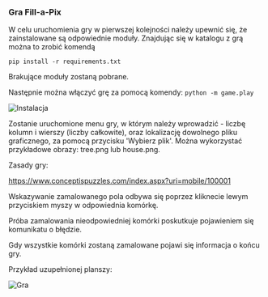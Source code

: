 ### Gra Fill-a-Pix
W celu uruchomienia gry w pierwszej kolejności należy upewnić się, że zainstalowane są odpowiednie moduły.
Znajdując się w katalogu z grą można to zrobić komendą

``` pip install -r requirements.txt ```

Brakujące moduły zostaną pobrane.


Następnie można włączyć grę za pomocą komendy:
``` python -m game.play ```

![Instalacja](installation.png)


Zostanie uruchomione menu gry, w którym należy wprowadzić - liczbę kolumn i wierszy (liczby całkowite), oraz lokalizację dowolnego pliku graficznego, za pomocą przycisku 'Wybierz plik'. Można wykorzystać przykładowe obrazy: tree.png lub house.png.

Zasady gry:

https://www.conceptispuzzles.com/index.aspx?uri=mobile/100001

Wskazywanie zamalowanego pola odbywa się poprzez kliknecie lewym przyciskiem myszy w odpowiednia komórkę.

Próba zamalowania nieodpowiedniej komórki poskutkuje pojawieniem się komunikatu o błędzie.

Gdy wszystkie komórki zostaną zamalowane pojawi się informacja o końcu gry.


Przykład uzupełnionej planszy:

![Gra](filled.png)